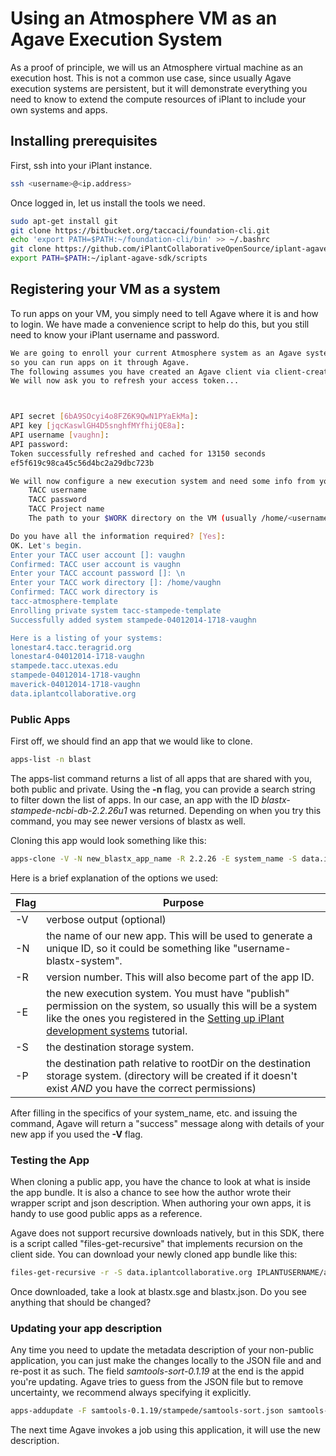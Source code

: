 Using an Atmosphere VM as an Agave Execution System
===================================================
As a proof of principle, we will us an Atmosphere virtual machine as an execution host.  This is not a common use case, since usually Agave execution systems are persistent, but it will demonstrate everything you need to know to extend the compute resources of iPlant to include your own systems and apps.

Installing prerequisites
------------------------

First, ssh into your iPlant instance.
```sh
ssh <username>@<ip.address>
```

Once logged in, let us install the tools we need.
```sh
sudo apt-get install git
git clone https://bitbucket.org/taccaci/foundation-cli.git
echo 'export PATH=$PATH:~/foundation-cli/bin' >> ~/.bashrc
git clone https://github.com/iPlantCollaborativeOpenSource/iplant-agave-sdk.git
export PATH=$PATH:~/iplant-agave-sdk/scripts
```

Registering your VM as a system
-------------------------------

To run apps on your VM, you simply need to tell Agave where it is and how to login.  We have made a convenience script to help do this, but you still need to know your iPlant username and password.

```sh
We are going to enroll your current Atmosphere system as an Agave system
so you can run apps on it through Agave.
The following assumes you have created an Agave client via client-create.
We will now ask you to refresh your access token...



API secret [6bA9SOcyi4o8FZ6K9QwN1PYaEkMa]: 
API key [jqcKaswlGH4D5snghfMYfhijQE8a]: 
API username [vaughn]: 
API password: 
Token successfully refreshed and cached for 13150 seconds
ef5f619c98ca45c56d4bc2a29dbc723b

We will now configure a new execution system and need some info from you
    TACC username
	TACC password
	TACC Project name
    The path to your $WORK directory on the VM (usually /home/<username>)

Do you have all the information required? [Yes]: 
OK. Let's begin.
Enter your TACC user account []: vaughn
Confirmed: TACC user account is vaughn
Enter your TACC account password []: \n
Enter your TACC work directory []: /home/vaughn
Confirmed: TACC work directory is 
tacc-atmosphere-template
Enrolling private system tacc-stampede-template
Successfully added system stampede-04012014-1718-vaughn

Here is a listing of your systems:
lonestar4.tacc.teragrid.org
lonestar4-04012014-1718-vaughn
stampede.tacc.utexas.edu
stampede-04012014-1718-vaughn
maverick-04012014-1718-vaughn
data.iplantcollaborative.org
```

### Public Apps
First off, we should find an app that we would like to clone.
```sh
apps-list -n blast
```
The apps-list command returns a list of all apps that are shared with you, both public and private.  Using the **-n** flag, you can provide a search string to filter down the list of apps. In our case, an app with the ID *blastx-stampede-ncbi-db-2.2.26u1* was returned.  Depending on when you try this command, you may see newer versions of blastx as well.

Cloning this app would look something like this:

```sh
apps-clone -V -N new_blastx_app_name -R 2.2.26 -E system_name -S data.iplantcollaborative.org -P IPLANTUSERNAME/applications/new_blastx_app_name-2.2.26/system_name blastx-stampede-ncbi-db-2.2.26u1
```
Here is a brief explanation of the options we used:

| Flag | Purpose |
|------|---------|
|  -V  | verbose output (optional) |
|  -N  | the name of our new app.  This will be used to generate a unique ID, so it could be something like "username-blastx-system". |
|  -R  | version number.  This will also become part of the app ID. |
|  -E  | the new execution system.  You must have "publish" permission on the system, so usually this will be a system like the ones you registered in the [Setting up iPlant development systems] tutorial. |
|  -S  | the destination storage system. |
|  -P  | the destination path relative to rootDir on the destination storage system. (directory will be created if it doesn't exist *AND* you have the correct permissions) |

After filling in the specifics of your system_name, etc. and issuing the command, Agave will return a "success" message along with details of your new app if you used the **-V** flag.

### Testing the App

When cloning a public app, you have the chance to look at what is inside the app bundle.  It is also a chance to see how the author wrote their wrapper script and json description.  When authoring your own apps, it is handy to use good public apps as a reference.

Agave does not support recursive downloads natively, but in this SDK, there is a script called "files-get-recursive" that implements recursion on the client side. You can download your newly cloned app bundle like this:

```sh
files-get-recursive -r -S data.iplantcollaborative.org IPLANTUSERNAME/applications/new_blastx_app_name-2.2.26
```

Once downloaded, take a look at blastx.sge and blastx.json.  Do you see anything that should be changed?

### Updating your app description

Any time you need to update the metadata description of your non-public application, you can just make the changes locally to the JSON file and and re-post it as such. The field *samtools-sort-0.1.19* at the end is the appid you're updating. Agave tries to guess from the JSON file but to remove uncertainty, we recommend always specifying it explicitly. 

```sh
apps-addupdate -F samtools-0.1.19/stampede/samtools-sort.json samtools-sort-0.1.19
```

The next time Agave invokes a job using this application, it will use the new description.

[Creating an iPlant application for TACC Stampede]:./iplant-first-app.md
[Setting up iPlant development systems]:./iplant-systems.md

